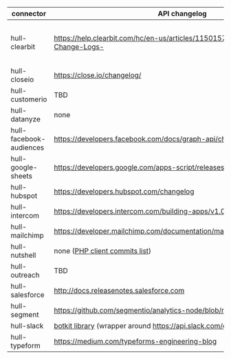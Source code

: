 connector | API changelog | API version | API reference
----------|---------------|-------------|--------------
hull-clearbit | https://help.clearbit.com/hc/en-us/articles/115015797408-API-Version-Change-Logs- | Prospector API: 2018-06-06, other APIse use account API settings (https://clearbit.com/docs?javascript#versioning) | https://clearbit.com/docs
hull-closeio | https://close.io/changelog/ | v1 | https://developer.close.io/
hull-customerio | TBD | TDB | TBD
hull-datanyze | none | none | https://www.datanyze.com/api-documentation
hull-facebook-audiences | https://developers.facebook.com/docs/graph-api/changelog | 3.1 | https://developers.facebook.com/docs/marketing-api/reference/v3.1
hull-google-sheets | https://developers.google.com/apps-script/releases/ | v1 | https://developers.google.com/apps-script/api/reference/rest/
hull-hubspot | https://developers.hubspot.com/changelog | mix of `v1` and `v2` | https://developers.hubspot.com/docs/overview
hull-intercom | https://developers.intercom.com/building-apps/v1.0/docs/api-changelog | 1.0 | https://developers.intercom.com/intercom-api-reference/v1.0/reference
hull-mailchimp | https://developer.mailchimp.com/documentation/mailchimp/guides/changelog/ | 3.0 | https://developer.mailchimp.com/documentation/mailchimp/reference/overview/
hull-nutshell | none ([PHP client commits list](https://github.com/nutshellcrm/nutshell-api-php/commits/master)) | v1 | https://developers.nutshell.com/
hull-outreach | TBD | TDB | TBD
hull-salesforce | http://docs.releasenotes.salesforce.com | TDB | https://developer.salesforce.com/docs/
hull-segment | https://github.com/segmentio/analytics-node/blob/master/History.md | 3.2.0 | https://segment.com/docs/sources/server/node/
hull-slack | [botkit library](https://github.com/howdyai/botkit/blob/master/changelog.md) (wrapper around https://api.slack.com/changelog)  | 0.4.10 | https://botkit.ai/docs/ (wrapper around https://api.slack.com/)
hull-typeform | https://medium.com/typeforms-engineering-blog | none | https://developer.typeform.com/
